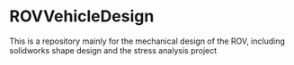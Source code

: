 # ROVVehicleDesign
This is a repository mainly for the mechanical design of the ROV, including solidworks shape design and the stress analysis project 
